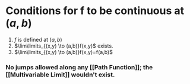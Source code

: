 # Conditions for f to be continuous at $(a,b)$

1. $f$ is defined at $(a,b)$
2. $\lim\limits_{(x,y) \to (a,b)}f(x,y)$ exists.
3. $\lim\limits_{(x,y) \to (a,b)}f(x,y)=f(a,b)$

### No jumps allowed along any [[Path Function]]; the [[Multivariable Limit]] wouldn't exist.

